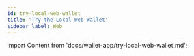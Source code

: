 ```yaml
---
id: try-local-web-wallet
title: 'Try the Local Web Wallet'
sidebar_label: Web
---
```


import Content from 'docs/wallet-app/try-local-web-wallet.md';

<Content />
